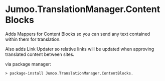# Jumoo.TranslationManager.ContentBlocks

Adds Mappers for Content Blocks so you can send any text contained within them for translation.

Also adds Link Updater so relative links will be updated when approving translated content between sites.

via package manager: 

```
> package-install Jumoo.TranslationManager.ContentBlocks.
```
